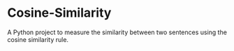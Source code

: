# Cosine-Similarity
A Python project to measure the similarity between two sentences using the cosine similarity rule.
